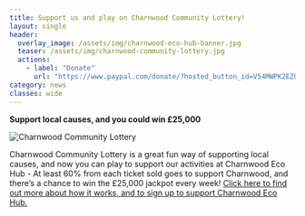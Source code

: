 ```yaml
---
title: Support us and play on Charnwood Community Lottery!
layout: single
header:
  overlay_image: /assets/img/charnwood-eco-hub-banner.jpg
  teaser: /assets/img/charnwood-community-lottery.jpg
  actions:
    - label: "Donate"
      url: "https://www.paypal.com/donate/?hosted_button_id=V54MWPK2EZGPY"
category: news
classes: wide
---
```


**Support local causes, and you could win £25,000**

![Charnwood Community Lottery](/assets/img/charnwood-community-lottery.jpg)

Charnwood Community Lottery is a great fun way of supporting local causes, and now you can play to support our activities at Charnwood Eco Hub - At least 60% from each ticket sold goes to support Charnwood, and there’s a chance to win the £25,000 jackpot every week! 
[Click here to find out more about how it works, and to sign up to support Charnwood Eco Hub.](https://www.charnwoodlottery.co.uk/support/charnwood-eco-hub)

